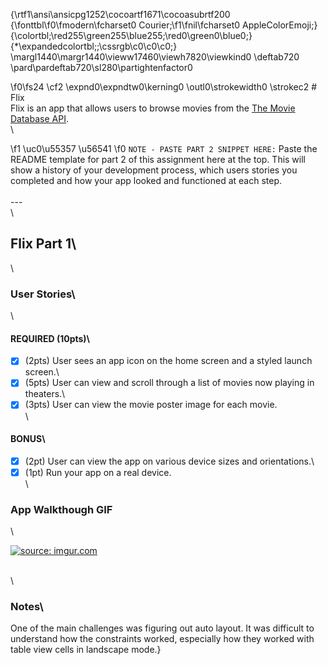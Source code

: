 {\rtf1\ansi\ansicpg1252\cocoartf1671\cocoasubrtf200
{\fonttbl\f0\fmodern\fcharset0 Courier;\f1\fnil\fcharset0 AppleColorEmoji;}
{\colortbl;\red255\green255\blue255;\red0\green0\blue0;}
{\*\expandedcolortbl;;\cssrgb\c0\c0\c0;}
\margl1440\margr1440\vieww17460\viewh7820\viewkind0
\deftab720
\pard\pardeftab720\sl280\partightenfactor0

\f0\fs24 \cf2 \expnd0\expndtw0\kerning0
\outl0\strokewidth0 \strokec2 # Flix\
Flix is an app that allows users to browse movies from the [The Movie Database API](http://docs.themoviedb.apiary.io/#).\
\

\f1 \uc0\u55357 \u56541 
\f0  `NOTE - PASTE PART 2 SNIPPET HERE:` Paste the README template for part 2 of this assignment here at the top. This will show a history of your development process, which users stories you completed and how your app looked and functioned at each step.\
\
---\
\
## Flix Part 1\
\
### User Stories\
\
#### REQUIRED (10pts)\
- [x] (2pts) User sees an app icon on the home screen and a styled launch screen.\
- [x] (5pts) User can view and scroll through a list of movies now playing in theaters.\
- [x] (3pts) User can view the movie poster image for each movie.\
\
#### BONUS\
- [x] (2pt) User can view the app on various device sizes and orientations.\
- [x] (1pt) Run your app on a real device.\
\
### App Walkthough GIF
\

<a href="https://imgur.com/lnqQFVW"><img src="https://i.imgur.com/lnqQFVW.gif" title="source: imgur.com" /></a>

\
\
### Notes\
One of the main challenges was figuring out auto layout. It was difficult to understand how the constraints worked, especially how they worked with table view cells in landscape mode.}
